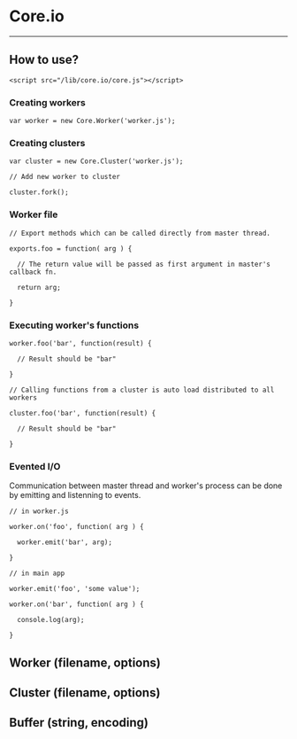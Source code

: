 # Core.io
---------------------------


## How to use?

    <script src="/lib/core.io/core.js"></script>

### Creating workers

    var worker = new Core.Worker('worker.js');


### Creating clusters

    var cluster = new Core.Cluster('worker.js');
  
    // Add new worker to cluster

    cluster.fork();

### Worker file

    // Export methods which can be called directly from master thread.

    exports.foo = function( arg ) {

      // The return value will be passed as first argument in master's callback fn.

      return arg;

    }

### Executing worker's functions

    worker.foo('bar', function(result) {

      // Result should be "bar"

    }

    // Calling functions from a cluster is auto load distributed to all workers

    cluster.foo('bar', function(result) {

      // Result should be "bar"

    }

### Evented I/O

Communication between master thread and worker's process can be done by emitting and listenning to events.

    // in worker.js

    worker.on('foo', function( arg ) {

      worker.emit('bar', arg);

    }

    // in main app

    worker.emit('foo', 'some value');

    worker.on('bar', function( arg ) {

      console.log(arg);

    }


## Worker (filename, options)


## Cluster (filename, options)


## Buffer (string, encoding)

